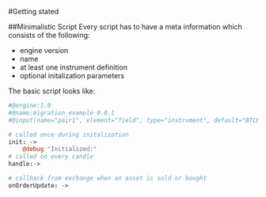 
#Getting stated

##Minimalistic Script
Every script has to have a meta information which consists of the following:
- engine version
- name
- at least one instrument definition
- optional initalization parameters

The basic script looks like:
```coffee
#@engine:1.0
#@name:migration_example 0.0.1
#@input(name="pair1", element="field", type="instrument", default="BTCETH", min="5min", max="24h", description="Primary pair")

# called once during initalization
init: ->
    @debug "Initialized:"   
# called on every candle
handle:->

# callback from exchange when an asset is sold or bought
onOrderUpdate: ->
    
```
